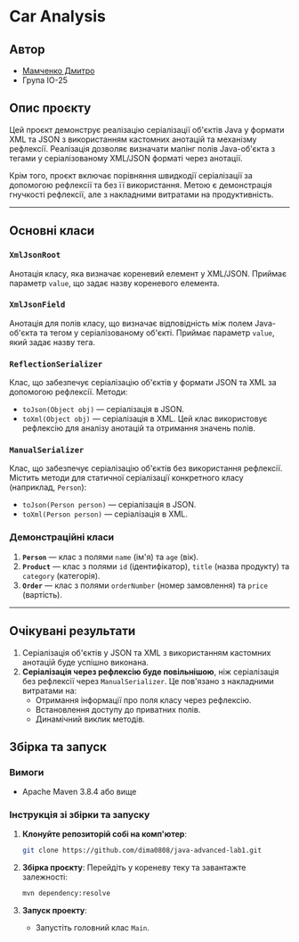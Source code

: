 # Car Analysis

## Автор

- [Мамченко Дмитро](https://t.me/Dimitri0808)
- Група ІО-25

## Опис проєкту

Цей проєкт демонструє реалізацію серіалізації об'єктів Java у формати XML та JSON з використанням
кастомних анотацій та механізму рефлексії. Реалізація дозволяє визначати мапінг полів Java-об'єкта з
тегами у серіалізованому XML/JSON форматі через анотації.

Крім того, проєкт включає порівняння швидкодії серіалізації за допомогою рефлексії та без її
використання. Метою є демонстрація гнучкості рефлексії, але з накладними витратами на
продуктивність.

---

## Основні класи

### `XmlJsonRoot`

Анотація класу, яка визначає кореневий елемент у XML/JSON. Приймає параметр `value`, що задає назву
кореневого елемента.

### `XmlJsonField`

Анотація для полів класу, що визначає відповідність між полем Java-об'єкта та тегом у
серіалізованому об'єкті. Приймає параметр `value`, який задає назву тега.

### `ReflectionSerializer`

Клас, що забезпечує серіалізацію об'єктів у формати JSON та XML за допомогою рефлексії. Методи:

- `toJson(Object obj)` — серіалізація в JSON.
- `toXml(Object obj)` — серіалізація в XML.
  Цей клас використовує рефлексію для аналізу анотацій та отримання значень полів.

### `ManualSerializer`

Клас, що забезпечує серіалізацію об'єктів без використання рефлексії. Містить методи для статичної
серіалізації конкретного класу (наприклад, `Person`):

- `toJson(Person person)` — серіалізація в JSON.
- `toXml(Person person)` — серіалізація в XML.

### Демонстраційні класи

1. **`Person`** — клас з полями `name` (ім'я) та `age` (вік).
2. **`Product`** — клас з полями `id` (ідентифікатор), `title` (назва продукту) та `category` (категорія).
3. **`Order`** — клас з полями `orderNumber` (номер замовлення) та `price` (вартість).

---

## Очікувані результати

1. Серіалізація об'єктів у JSON та XML з використанням кастомних анотацій буде успішно виконана.
2. **Серіалізація через рефлексію буде повільнішою**, ніж серіалізація без рефлексії через
   `ManualSerializer`. Це пов'язано з накладними витратами на:
    - Отримання інформації про поля класу через рефлексію.
    - Встановлення доступу до приватних полів.
    - Динамічний виклик методів.

## Збірка та запуск

### Вимоги

- Apache Maven 3.8.4 або вище

### Інструкція зі збірки та запуску

1. **Клонуйте репозиторій собі на комп'ютер**:
    ```bash
    git clone https://github.com/dima0808/java-advanced-lab1.git
    ```

2. **Збірка проєкту**:
   Перейдіть у кореневу теку та завантажте залежності:
   ```bash
   mvn dependency:resolve
   ```

3. **Запуск проекту**:
    - Запустіть головний клас `Main`.
